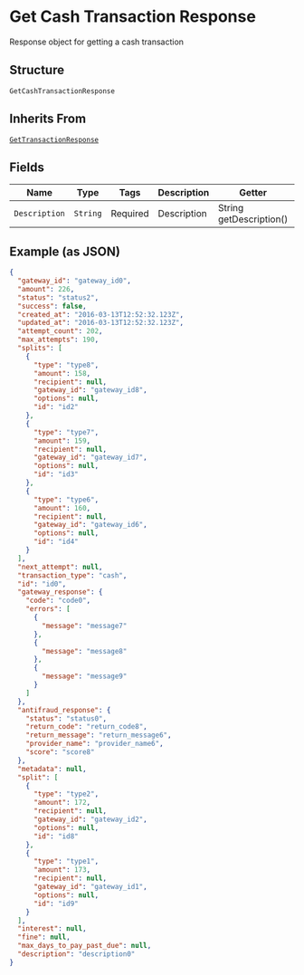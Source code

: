 
# Get Cash Transaction Response

Response object for getting a cash transaction

## Structure

`GetCashTransactionResponse`

## Inherits From

[`GetTransactionResponse`](../../doc/models/get-transaction-response.md)

## Fields

| Name | Type | Tags | Description | Getter | Setter |
|  --- | --- | --- | --- | --- | --- |
| `Description` | `String` | Required | Description | String getDescription() | setDescription(String description) |

## Example (as JSON)

```json
{
  "gateway_id": "gateway_id0",
  "amount": 226,
  "status": "status2",
  "success": false,
  "created_at": "2016-03-13T12:52:32.123Z",
  "updated_at": "2016-03-13T12:52:32.123Z",
  "attempt_count": 202,
  "max_attempts": 190,
  "splits": [
    {
      "type": "type8",
      "amount": 158,
      "recipient": null,
      "gateway_id": "gateway_id8",
      "options": null,
      "id": "id2"
    },
    {
      "type": "type7",
      "amount": 159,
      "recipient": null,
      "gateway_id": "gateway_id7",
      "options": null,
      "id": "id3"
    },
    {
      "type": "type6",
      "amount": 160,
      "recipient": null,
      "gateway_id": "gateway_id6",
      "options": null,
      "id": "id4"
    }
  ],
  "next_attempt": null,
  "transaction_type": "cash",
  "id": "id0",
  "gateway_response": {
    "code": "code0",
    "errors": [
      {
        "message": "message7"
      },
      {
        "message": "message8"
      },
      {
        "message": "message9"
      }
    ]
  },
  "antifraud_response": {
    "status": "status0",
    "return_code": "return_code8",
    "return_message": "return_message6",
    "provider_name": "provider_name6",
    "score": "score8"
  },
  "metadata": null,
  "split": [
    {
      "type": "type2",
      "amount": 172,
      "recipient": null,
      "gateway_id": "gateway_id2",
      "options": null,
      "id": "id8"
    },
    {
      "type": "type1",
      "amount": 173,
      "recipient": null,
      "gateway_id": "gateway_id1",
      "options": null,
      "id": "id9"
    }
  ],
  "interest": null,
  "fine": null,
  "max_days_to_pay_past_due": null,
  "description": "description0"
}
```

